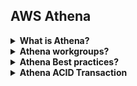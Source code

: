 ## AWS Athena
<details>
  <summary><b>What is Athena?</b></summary>

  - Amazon Athena is an interactive query service provided by AWS that enables you to analyze data stored in Amazon S3 using standard SQL without the need for setting up or managing any infrastructure. Athena is serverless, meaning there’s no need to manage servers, clusters, or databases—AWS handles the underlying infrastructure automatically.
  - Athena does not directly support Apache Spark for querying. Athena is built on Presto, an open-source distributed SQL query engine, and is designed for ad-hoc querying of data in Amazon S3 using SQL. Presto is optimized for interactive queries, while Spark is more suitable for large-scale data processing and complex ETL workflows.
  - <b>Key Features</b>
    - Serverless: Athena doesn’t require any server setup or management. You can start querying data immediately after setting up permissions.
    - SQL-Based: Athena uses SQL to interact with data, making it easy for users familiar with SQL to perform queries.
    - Data Sources: Primarily designed to query data stored in Amazon S3, but it can also access other AWS data sources like Amazon RDS, Amazon Redshift, AWS Glue Data Catalog, and external data sources via connectors (such as JDBC).
    - Supports Multiple Data Formats: Athena can query various data formats, including CSV, JSON, Parquet, ORC, and Avro. This flexibility allows for optimized querying by using more efficient formats like Parquet and ORC for large-scale data.
    - Built-in Integration with AWS Glue: Athena integrates with the AWS Glue Data Catalog, which serves as a metadata store. You can use Glue to automatically crawl and catalog your data, making it available for Athena queries.
    - Pay-per-Query Pricing: Athena charges you based on the amount of data scanned per query (currently $5 per TB of data scanned). You can reduce costs by storing data in columnar formats (like Parquet or ORC) and compressing it.
    - Fast Query Execution: Athena uses a distributed query engine (based on Presto), which allows it to execute queries quickly over large datasets.
    - Secure Data Access: Athena integrates with AWS IAM for access control, supports encryption for both data at rest and in transit, and can be integrated with AWS Lake Formation for fine-grained data access control.
    - Supports Joins and Complex Queries: Athena supports SQL queries, including joins, window functions, grouping, and other complex SQL constructs, making it suitable for advanced data analysis.
    - Use Cases: Athena is often used for ad-hoc querying of log files, performing data lake analytics, data exploration, and reporting without the need for complex ETL processes or data movement.
  - <b> How Amazon Athena Works: </b>
    - Store Data in S3: Your data (structured, semi-structured, or unstructured) is stored in Amazon S3 in formats like CSV, JSON, Parquet, ORC, etc.
    - Define a Schema: Athena requires a schema to understand the structure of your data. You can define schemas manually, or use AWS Glue Crawlers to automatically discover and catalog your data.
    - Query Data Using SQL: Once your data is stored and the schema is defined, you can query the data using SQL commands directly in the Athena console, via the Athena API, or using JDBC/ODBC connectors for external tools like BI tools (e.g., Tableau, QuickSight).
    - Result Delivery: Query results are returned in the Athena console or can be output to a specified S3 bucket for further analysis.
    - Athena executes SQL queries in parallel across distributed compute resources, providing fast query results, even over large datasets
  - <b>Athena vs. Other AWS Services:</b>
    - <b>Athena vs. Amazon Redshift:</b> While Redshift is a managed data warehouse with clustering and indexing for high-performance analytical queries, Athena is more suited for ad-hoc querying of unstructured or semi-structured data directly in S3, without requiring a data warehouse.
    - <b> Athena vs. AWS Glue:</b> Athena is for querying data, while Glue is a fully managed ETL (Extract, Transform, Load) service for preparing and transforming data. Glue can be used to prepare data that Athena can then query.
  - <b>Common Use Cases:</b>
    - Log Analysis: Analyze logs stored in S3 (e.g., CloudTrail, application logs) without moving them into a database.
    - Ad-hoc Data Exploration: Quickly explore and query large datasets in S3 without the need for an ETL process.
    - Data Lake Analytics: Run SQL queries on data stored in your data lake (S3) to derive insights or generate reports.
    - Business Intelligence: Integrate Athena with tools like Amazon QuickSight or other BI tools for data visualization and reporting.
  - Athena Federated Query
    - Multiple Data Sources: Athena Federated Query enables you to run SQL queries across multiple data sources, including on-premises databases, Amazon RDS, Amazon Redshift, Aurora, and third-party databases.
    - Unified Querying: With federated querying, you can combine results from different data sources without needing to consolidate the data manually.
  - Built-in Query History and Monitoring
    - Query History: Athena maintains a history of queries in the console, allowing you to track past queries, rerun them, or optimize them.
    - Amazon CloudWatch Integration: You can monitor query performance and execution metrics using Amazon CloudWatch, which helps identify issues like long-running queries or failed executions.
  -  Fine-Grained Security with AWS IAM and Lake Formation
    - Access Control: Athena integrates with AWS Identity and Access Management (IAM) to manage fine-grained permissions. You can control access to specific databases, tables, and columns using IAM roles and policies.
    - Lake Formation Integration: Athena also integrates with AWS Lake Formation for more advanced, fine-grained access control at the row or column level, ensuring security for sensitive data.
    - Data Encryption: You can query encrypted data in S3 and use encryption options for data at rest and in transit, such as SSE-S3 or SSE-KMS.
  - Wide Data Format Support: Athena supports querying data in various formats, such as:
    - Structured: CSV, TSV
    - Semi-structured: JSON
    - Columnar: Parquet, ORC, Avro
    - Compressed data: Gzip, Snappy, Zlib
  - Query Caching for Repeated Queries
    - Query Results Caching: Athena caches the results of your queries, which allows repeated queries to return faster and reduces the cost, as it avoids rescanning the data. This is particularly useful when you frequently run the same query multiple times.
    - Automatic Reuse of Query Results: Athena automatically returns cached results when you run identical queries, provided the underlying data hasn’t changed.
  - UDF (User-Defined Functions) Support
    - User-Defined Functions: Athena supports UDFs, which allow you to define custom functions in SQL to apply complex logic or transformations to your data during queries.
    - Custom Logic: You can use JavaScript-based UDFs to extend Athena's functionality for complex data processing within SQL queries.
  - Geospatial Queries with Athena
    - This is particularly useful for use cases involving location data, such as mapping, distance calculations, or geofencing.
  - Support for Amazon CloudFront Logs and VPC Flow Logs 
    - Log Analysis: Athena is optimized for querying and analyzing Amazon CloudFront logs, Elastic Load Balancer logs, VPC flow logs, and AWS service logs stored in S3. This makes it an ideal tool for security, compliance, and operational monitoring.
    - Log Queries: You can quickly analyze terabytes of logs to extract insights, troubleshoot issues, or monitor user behavior.
  - Integration with AWS Step Functions
    - Workflow Automation: Athena queries can be orchestrated as part of workflows with AWS Step Functions. This is particularly useful for automating multi-step data analysis processes, such as data ingestion, transformation, and querying.
  - Customizable Timeouts
    - You can set query timeouts to control how long Athena queries run. This is helpful for managing long-running queries and ensuring cost control by terminating inefficient queries.
  - Athena Workgroups
    - Workgroup Management: Athena provides workgroups that help you organize, isolate, and manage queries within a team or organization. You can set policies and monitor query usage per workgroup.
    - Cost Tracking and Limits: Each workgroup can have separate configurations, query limits, and budgets, helping manage costs and resources more efficiently.
  - Parallel Query Execution
    - Parallelism: Athena allows queries to be executed in parallel across multiple compute nodes, which enhances performance, especially for complex or large queries.
    - Distributed Execution: This ensures that large datasets stored across multiple S3 buckets or partitions can be queried efficiently.
  - Athena Query Federation with Lambda UDFs
    - Lambda UDF for Custom Logic: In addition to SQL UDFs, Athena supports using AWS Lambda functions as UDFs (User Defined Functions). This allows you to execute custom code during query execution, enabling more complex logic like calling external APIs, applying machine learning models, or working with unstructured data.
    - Data Transformation on the Fly: These federated queries enable custom processing and transformations that go beyond Athena's built-in SQL functionality.
</details>

<details>
  <summary><b>Athena workgroups?</b></summary>

  - Amazon Athena Workgroups are a powerful feature that allows users to organize, isolate, and manage queries and query results within Athena. Workgroups provide fine-grained control over how queries are executed, monitored, and billed, helping with governance, cost management, and operational efficiency. Let’s break down the details of Athena Workgroups:
  - Each workgroup can have its own 
    - Query History
    - Data limit
    - Im policy 
    - Encryption Setting 
  - Purpose of Workgroups
    - Segregate Queries: Isolate different workloads or users into separate workgroups. This is useful for ensuring that different departments or teams do not interfere with each other’s queries and resource usage.
    - Cost Control: You can track and limit query costs per workgroup, preventing budget overruns by applying query limits, such as the amount of data scanned or the total cost per query.
    - Performance and Usage Monitoring: Workgroups provide detailed monitoring of query performance, making it easier to track query execution times, data scanned, and query results at a granular level.
    - Enforce data governance policies by controlling which data sources are queried and how results are saved.
  - <b> Best Practices for Athena Workgroups</b>
    - Separate Critical Workloads: Use workgroups to separate business-critical workloads (e.g., production) from exploratory workloads (e.g., development or data science). This ensures that heavy exploratory queries do not interfere with critical queries.
    - Monitor Usage Proactively: Set up CloudWatch alarms to monitor usage metrics like data scanned and query failures, and ensure workgroups do not exceed their cost or data limits.
    - Use Workgroups for Cost Allocation: If you need to allocate Athena costs across multiple departments or projects, set up a workgroup for each and track usage separately in AWS Cost Explorer or Athena’s built-in reporting.
    - Configure Encryption Policies per Workgroup: Ensure that sensitive workloads have the appropriate encryption settings (e.g., SSE-KMS) enforced at the workgroup level to protect query results.
  
</details>
<details>
  <summary><b>Athena Best practices?</b></summary>

  1. Optimize Data for Efficient Querying
    - Use Partitioning
      - Partitioning your data in S3 enables Athena to scan only the relevant subset of data, improving query performance and reducing the amount of data scanned.
      - Partition your data based on frequently queried fields, such as date or region
      - If your dataset includes a timestamp column, partition the data by year, month, and day. This ensures that queries only scan the necessary partitions (e.g., a specific date range).
    - Use Columnar Storage Formats
      - Store data in efficient columnar formats like Parquet or ORC. These formats allow Athena to read only the columns it needs, reducing the amount of data scanned.
    - Compress Your Data
      - Compressing your data reduces storage costs and improves query performance by reducing the amount of data read from S3.
      - Apply compression algorithms like Snappy, Gzip, or Zlib to data stored in S3.
    - Reduce Small Files
      - Athena performs better when querying larger files rather than many small files, which can cause overhead and increase query time.
      - Combine smaller files into larger files during your ETL process.
  2. Optimize Query Performance
    - Select Specific Columns Instead of Using SELECT *
      - Query only the columns you need to reduce the amount of data scanned.
    - Use LIMIT for Quick Query Validation
      - When testing or validating queries, use the LIMIT clause to quickly return a subset of results without scanning the entire dataset.
    - Use Proper Filtering (WHERE Clauses)
      - Narrow down your queries by using WHERE clauses to filter data, which helps reduce the amount of data scanned.
      - Apply filters based on indexed or partitioned columns.
    - Optimize Join Operations
      - Minimize the data used in joins by filtering the tables before joining them.
      - Use WHERE or ON conditions to reduce the size of the datasets before performing the join.
      - SELECT * FROM orders o JOIN customers c ON o.customer_id = c.customer_id WHERE o.region = 'West' to limit the join to only relevant rows.
  3. Cost Optimization
    -  Reduce Data Scanned by Partitioning and Columnar Storage
      - Partitioning and columnar storage formats (like Parquet or ORC) minimize the amount of data scanned, directly reducing costs.
    - Use Data Lake Optimization Techniques
      - Use AWS Glue to merge smaller files into larger ones, and convert them into columnar formats with compression.
    - Monitor Query Costs
      - Use Athena Cost and Usage Reports to track and manage query costs.
      - Analyze Athena query costs using AWS Cost Explorer and set up billing alerts.
  4. Security Best Practices
    - Use Fine-Grained Access Control
      - Limit access to data and queries based on users' roles and responsibilities using AWS IAM and AWS Lake Formation for fine-grained permissions.
    - Encrypt Data at Rest and In Transit
      - Use SSE-S3 or SSE-KMS to encrypt data stored in S3, and require SSL/TLS for Athena queries.
    - Enable Logging and Auditing
      - Enable logging of Athena query activity using AWS CloudTrail for auditing purposes and Amazon CloudWatch for monitoring.
      - Track Athena API calls with CloudTrail, and monitor query execution times and errors with CloudWatch.
  5. Data Management Best Practices
    - Leverage the AWS Glue Data Catalog
      - Use the AWS Glue Data Catalog as a central metadata repository for Athena. This makes it easier to manage schemas and ensures consistency.
    - Implement Data Lifecycle Management
      - Use S3 lifecycle policies to automatically transition or delete old data that is no longer needed.
  6. Query and Result Management
    - Use the Query History for Optimization
      - Review the query history in Athena to identify long-running or expensive queries and optimize them.
      - Use the Athena console to view and analyze past query execution times and costs.
      - Identify a frequently run query that scans too much data, and optimize it by adding partition filters or using columnar storage.
    - Manage Query Results Efficiently
      - Athena stores query results in S3, which can incur additional storage costs. Regularly clean up unused query results.
</details>
<details>
  <summary><b>Athena ACID Transaction</b></summary>

  - Amazon Athena now supports ACID (Atomicity, Consistency, Isolation, Durability) transactions for Apache Iceberg, a popular table format for managing large datasets in data lakes. ACID transactions ensure that your data remains consistent and reliable during query execution, updates, and deletes. This capability enhances Athena’s ability to handle complex data processing tasks, making it a powerful tool for running transactional queries on a data lake.
  - <b> Key Features of ACID Transactions in Athena</b>
    - Atomic INSERT, UPDATE, DELETE Operations:
      - You can run SQL operations like INSERT, UPDATE, DELETE on large datasets using ACID compliance to ensure the changes are made atomically.
      - This is crucial when you need to modify data without risking partial updates, which could leave your data in an inconsistent state.
    - Transactional Consistency:
      - When modifying data, all changes within a transaction are applied together, preventing inconsistencies that could arise from partial updates.
      - If a transaction fails, all changes are rolled back, ensuring the integrity of the data.
    - Isolation for Concurrent Queries:
      - ACID transactions allow multiple users or applications to perform read and write operations concurrently without affecting each other’s work.
      - Readers will only see the fully committed changes from a transaction, while writers can continue modifying data without waiting for readers to complete their queries.
    - Time Travel and Snapshot Isolation
      - With Apache Iceberg, Athena supports time travel queries, allowing users to query historical versions of a table. This is done using table snapshots that capture the state of the data at different points in time.
      - You can restore or query data as it was at a particular point, which is valuable for debugging, auditing, or analyzing historical data.
    - Schema Evolution:
      - Athena supports schema evolution with ACID transactions, meaning that you can change the schema of an Iceberg table (e.g., add columns) without breaking existing queries.
      - Changes to the schema are tracked in metadata, and queries can adapt to those changes seamlessly.
    - Efficient Query Performance with Partitioning:
      - Iceberg supports partitioning, and Athena can query partitioned datasets efficiently, skipping unnecessary files or data during query execution. This leads to faster query performance on large datasets.
  - <b> How ACID Transactions Work in Athena with Iceberg? </b>
    - Create a Table: You can create a table using the Iceberg format in Athena. For example:
      ```
      CREATE TABLE my_iceberg_table (
          id INT,
          name STRING,
          value DOUBLE
      )
      PARTITIONED BY (date STRING)
      STORED AS ICEBERG;
      ```
    - Insert Data: Use the INSERT INTO statement to add data. With ACID support, this ensures that either all the data is added, or none is, in case of failure.
      ```
      INSERT INTO my_iceberg_table (id, name, value, date)
      VALUES (1, 'example', 100.0, '2024-10-18');

      ```
    - Update or Delete Data: You can perform transactional updates and deletes using the UPDATE and DELETE statements:
      ```
      -- Update specific rows
      UPDATE my_iceberg_table
      SET value = 200.0
      WHERE id = 1;

      -- Delete specific rows
      DELETE FROM my_iceberg_table
      WHERE id = 1;

      ```
    - Commit and Rollback:
      - Once changes are made in a transaction, they are committed to the table, ensuring they are visible to other queries.
      - In case of an error during a transaction, Athena will automatically roll back the changes, ensuring that no partial updates are visible.
    - Time Travel Queries: With Iceberg, you can query historical data by specifying a snapshot:
      ```
      SELECT * FROM my_iceberg_table FOR SYSTEM_TIME AS OF '2024-10-10T00:00:00Z';
      ```
    - We Need to define bucket to store table data and meta data of table
      ```
      CREATE TABLE my_iceberg_table (
          id INT,
          name STRING,
          value DOUBLE,
          event_time TIMESTAMP
      )
      PARTITIONED BY (event_time) -- partition by time or another column
      STORED AS ICEBERG
      LOCATION 's3://your-bucket/iceberg/my_iceberg_table/';

      ```
</details> 